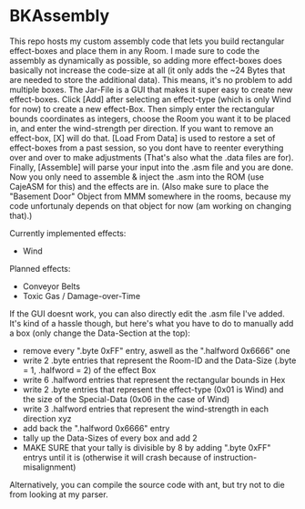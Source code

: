 # BKAssembly
This repo hosts my custom assembly code that lets you build rectangular effect-boxes and place them in any Room. I made sure to code the assembly as dynamically as possible, so adding more effect-boxes does basically not increase the code-size at all (it only adds the ~24 Bytes that are needed to store the additional data). This means, it's no problem to add multiple boxes. The Jar-File is a GUI that makes it super easy to create new effect-boxes. Click [Add] after selecting an effect-type (which is only Wind for now) to create a new effect-Box. Then simply enter the rectangular bounds coordinates as integers, choose the Room you want it to be placed in, and enter the wind-strength per direction. If you want to remove an effect-box, [X] will do that. [Load From Data] is used to restore a set of effect-boxes from a past session, so you dont have to reenter everything over and over to make adjustments (That's also what the .data files are for). Finally, [Assemble] will parse your input into the .asm file and you are done. Now you only need to assemble & inject the .asm into the ROM (use CajeASM for this) and the effects are in. (Also make sure to place the "Basement Door" Object from MMM somewhere in the rooms, because my code unfortunaly depends on that object for now (am working on changing that).)

Currently implemented effects:
- Wind

Planned effects:
- Conveyor Belts
- Toxic Gas / Damage-over-Time

If the GUI doesnt work, you can also directly edit the .asm file I've added. It's kind of a hassle though, but here's what you have to do to manually add a box (only change the Data-Section at the top):
- remove every ".byte 0xFF" entry, aswell as the ".halfword 0x6666" one
- write 2 .byte entries that represent the Room-ID and the Data-Size (.byte = 1, .halfword = 2) of the effect Box
- write 6 .halfword entries that represent the rectangular bounds in Hex
- write 2 .byte entries that represent the effect-type (0x01 is Wind) and the size of the Special-Data (0x06 in the case of Wind)
- write 3 .halfword entries that represent the wind-strength in each direction xyz
- add back the ".halfword 0x6666" entry
- tally up the Data-Sizes of every box and add 2
- MAKE SURE that your tally is divisible by 8 by adding ".byte 0xFF" entrys until it is (otherwise it will crash because of instruction-misalignment)

Alternatively, you can compile the source code with ant, but try not to die from looking at my parser.
